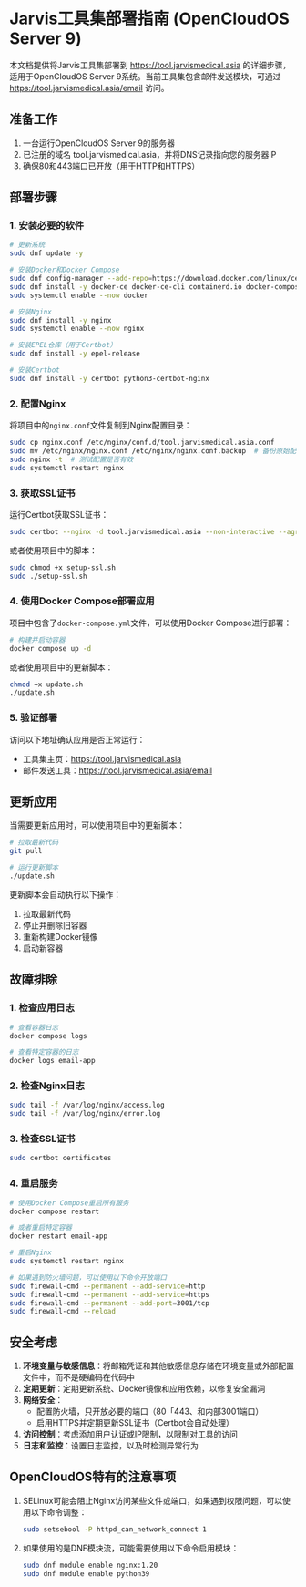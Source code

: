 # Jarvis工具集部署指南 (OpenCloudOS Server 9)

本文档提供将Jarvis工具集部署到 https://tool.jarvismedical.asia 的详细步骤，适用于OpenCloudOS Server 9系统。当前工具集包含邮件发送模块，可通过 https://tool.jarvismedical.asia/email 访问。

## 准备工作

1. 一台运行OpenCloudOS Server 9的服务器
2. 已注册的域名 tool.jarvismedical.asia，并将DNS记录指向您的服务器IP
3. 确保80和443端口已开放（用于HTTP和HTTPS）

## 部署步骤

### 1. 安装必要的软件

```bash
# 更新系统
sudo dnf update -y

# 安装Docker和Docker Compose
sudo dnf config-manager --add-repo=https://download.docker.com/linux/centos/docker-ce.repo
sudo dnf install -y docker-ce docker-ce-cli containerd.io docker-compose-plugin
sudo systemctl enable --now docker

# 安装Nginx
sudo dnf install -y nginx
sudo systemctl enable --now nginx

# 安装EPEL仓库（用于Certbot）
sudo dnf install -y epel-release

# 安装Certbot
sudo dnf install -y certbot python3-certbot-nginx
```

### 2. 配置Nginx

将项目中的`nginx.conf`文件复制到Nginx配置目录：

```bash
sudo cp nginx.conf /etc/nginx/conf.d/tool.jarvismedical.asia.conf
sudo mv /etc/nginx/nginx.conf /etc/nginx/nginx.conf.backup  # 备份原始配置
sudo nginx -t  # 测试配置是否有效
sudo systemctl restart nginx
```

### 3. 获取SSL证书

运行Certbot获取SSL证书：

```bash
sudo certbot --nginx -d tool.jarvismedical.asia --non-interactive --agree-tos --email your-email@example.com
```

或者使用项目中的脚本：

```bash
sudo chmod +x setup-ssl.sh
sudo ./setup-ssl.sh
```

### 4. 使用Docker Compose部署应用

项目中包含了`docker-compose.yml`文件，可以使用Docker Compose进行部署：

```bash
# 构建并启动容器
docker compose up -d
```

或者使用项目中的更新脚本：

```bash
chmod +x update.sh
./update.sh
```

### 5. 验证部署

访问以下地址确认应用是否正常运行：

- 工具集主页：https://tool.jarvismedical.asia
- 邮件发送工具：https://tool.jarvismedical.asia/email

## 更新应用

当需要更新应用时，可以使用项目中的更新脚本：

```bash
# 拉取最新代码
git pull

# 运行更新脚本
./update.sh
```

更新脚本会自动执行以下操作：

1. 拉取最新代码
2. 停止并删除旧容器
3. 重新构建Docker镜像
4. 启动新容器

## 故障排除

### 1. 检查应用日志

```bash
# 查看容器日志
docker compose logs

# 查看特定容器的日志
docker logs email-app
```

### 2. 检查Nginx日志

```bash
sudo tail -f /var/log/nginx/access.log
sudo tail -f /var/log/nginx/error.log
```

### 3. 检查SSL证书

```bash
sudo certbot certificates
```

### 4. 重启服务

```bash
# 使用Docker Compose重启所有服务
docker compose restart

# 或者重启特定容器
docker restart email-app

# 重启Nginx
sudo systemctl restart nginx

# 如果遇到防火墙问题，可以使用以下命令开放端口
sudo firewall-cmd --permanent --add-service=http
sudo firewall-cmd --permanent --add-service=https
sudo firewall-cmd --permanent --add-port=3001/tcp
sudo firewall-cmd --reload
```

## 安全考虑

1. **环境变量与敏感信息**：将邮箱凭证和其他敏感信息存储在环境变量或外部配置文件中，而不是硬编码在代码中
2. **定期更新**：定期更新系统、Docker镜像和应用依赖，以修复安全漏洞
3. **网络安全**：
   - 配置防火墙，只开放必要的端口（80「443、和内部3001端口）
   - 启用HTTPS并定期更新SSL证书（Certbot会自动处理）
4. **访问控制**：考虑添加用户认证或IP限制，以限制对工具的访问
5. **日志和监控**：设置日志监控，以及时检测异常行为

## OpenCloudOS特有的注意事项

1. SELinux可能会阻止Nginx访问某些文件或端口，如果遇到权限问题，可以使用以下命令调整：
   ```bash
   sudo setsebool -P httpd_can_network_connect 1
   ```

2. 如果使用的是DNF模块流，可能需要使用以下命令启用模块：
   ```bash
   sudo dnf module enable nginx:1.20
   sudo dnf module enable python39
   ```
